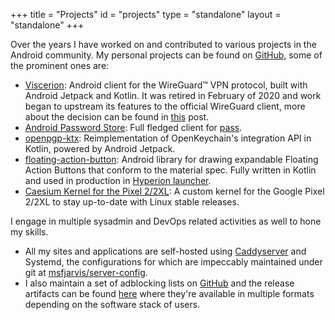 +++
title = "Projects"
id = "projects"
type = "standalone"
layout = "standalone"
+++

Over the years I have worked on and contributed to various projects in the Android community. My personal projects can be found on [GitHub](https://github.com/msfjarvis),
some of the prominent ones are:

- [Viscerion](https://github.com/msfjarvis/viscerion): Android client for the WireGuard™️  VPN protocol, built with Android Jetpack and Kotlin. It was retired in February of 2020 and work began to upstream its features to the official WireGuard client, more about the decision can be found in [this](/posts/sunsetting-viscerion) post.
- [Android Password Store](https://github.com/android-password-store/Android-Password-Store): Full fledged client for [pass](https://passwordstore.org).
- [openpgp-ktx](http://github.com/android-password-store/openpgp-ktx): Reimplementation of OpenKeychain's integration API in Kotlin, powered by Android Jetpack.
- [floating-action-button](https://github.com/msfjarvis/floating-action-button): Android library for drawing expandable Floating Action Buttons that conform to the material spec. Fully written in Kotlin and used in production in [Hyperion launcher](https://play.google.com/store/apps/details?id=projekt.launcher).
- [Caesium Kernel for the Pixel 2/2XL](https://github.com/msfjarvis/wahoo): A custom kernel for the Google Pixel 2/2XL to stay up-to-date with Linux stable releases.

I engage in multiple sysadmin and DevOps related activities as well to hone my skills.

- All my sites and applications are self-hosted using [Caddyserver](https://caddyserver.com/) and Systemd, the configurations for which are impeccably maintained under git at [msfjarvis/server-config](https://github.com/msfjarvis/server-config).
- I also maintain a set of adblocking lists on [GitHub](https://github.com/msfjarvis/hosts) and the release artifacts can be found [here](https://dl.msfjarvis.dev/adblock) where they're available in multiple formats depending on the software stack of users.
